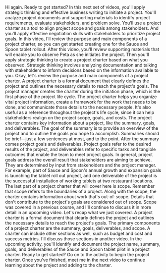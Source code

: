 Hi again. Ready to get started? In this next set of videos, you'll apply
strategic thinking and effective business writing to initiate a project. You'll
analyze project documents and supporting materials to identify project
requirements, evaluate stakeholders, and problem solve. You'll use a project
charter as a tool to align project scope and goals among stakeholders. And
you'll apply effective negotiation skills with stakeholders to prioritize
project goals. In this video, I'll review the purpose and main components of a
project charter, so you can get started creating one for the Sauce and Spoon
tablet rollout. After this video, you'll review supporting materials that will
enable you to observe Peta as she initiates the project. Then you'll apply
strategic thinking to create a project charter based on what you observed.
Strategic thinking involves analyzing documentation and talking with
stakeholders to inform decisions based on the information available to you.
Okay, let's review the purpose and main components of a project charter. A
project charter is a formal document that clearly defines the project and
outlines the necessary details to reach the project's goals. The project manager
creates the charter during the initiation phase, which is the first phase of the
project life cycle. The project charter helps you organize vital project
information, create a framework for the work that needs to be done, and
communicate those details to the necessary people. It's also useful as a
reference throughout the project's life cycle, since it can help stakeholders
realign on the project scope, goals, and costs. The project charter contains key
information about a project, like the summary, goals, and deliverables. The goal
of the summary is to provide an overview of the project and to outline the goals
you hope to accomplish. Summaries should be brief—just a few sentences at most,
and to the point. After the summary comes project goals and deliverables.
Project goals refer to the desired results of the project, and deliverables
refer to specific tasks and tangible outcomes that enable the team to meet
project goals. In general, project goals address the overall result that
stakeholders are aiming to achieve. They are determined by input from
stakeholders and the project manager. For example, part of Sauce and Spoon's
annual growth and expansion goals is launching the tablet roll out project, and
one deliverable of the project is the successful installation of working tablets
at two restaurant locations. The last part of a project charter that will cover
here is scope. Remember that scope refers to the boundaries of a project. Along
with the scope, the charter contains information about work that's out-of-scope.
Details that don't contribute to the project's goals are considered out of
scope. Scope was covered in a previous course, and I'll continue to discuss it
in more detail in an upcoming video. Let's recap what we just covered. A project
charter is a formal document that clearly defines the project and outlines the
necessary details to reach the project's goals. The primary components of a
project charter are the summary, goals, deliverables, and scope. A charter can
include other sections as well, such as budget and cost and success metrics.
I'll discuss those sections in another video. In the upcoming activity, you'll
identify and document the project name, summary, goals, and deliverables of the
Sauce and Spoon tablet pilot in a project charter. Ready to get started? Go on
to the activity to begin the project charter. Once you've finished, meet me in
the next video to continue learning about the project and adding to the charter.